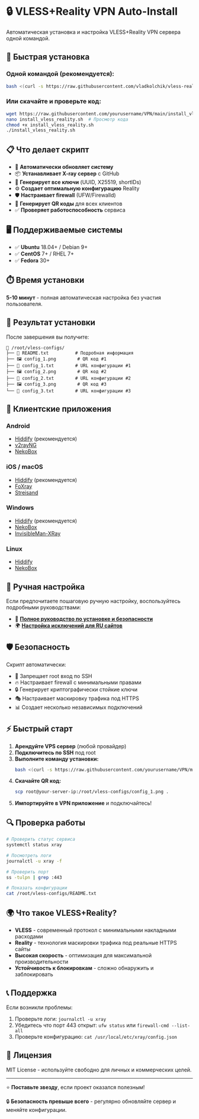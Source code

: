 # 🔒 VLESS+Reality VPN Auto-Install

Автоматическая установка и настройка VLESS+Reality VPN сервера одной командой.

## 🚀 Быстрая установка

### Одной командой (рекомендуется):

```bash
bash <(curl -s https://raw.githubusercontent.com/vladkolchik/vless-reality-installer/refs/heads/main/install_vless_reality.sh)
```

### Или скачайте и проверьте код:

```bash
wget https://raw.githubusercontent.com/yourusername/VPN/main/install_vless_reality.sh
nano install_vless_reality.sh  # Просмотр кода
chmod +x install_vless_reality.sh
./install_vless_reality.sh
```

## 📋 Что делает скрипт

- 🔄 **Автоматически обновляет систему**
- 📦 **Устанавливает X-ray сервер** с GitHub
- 🔑 **Генерирует все ключи** (UUID, X25519, shortIDs)
- ⚙️ **Создает оптимальную конфигурацию** Reality
- 🛡️ **Настраивает firewall** (UFW/Firewalld)
- 📱 **Генерирует QR коды** для всех клиентов
- ✅ **Проверяет работоспособность** сервиса

## 🖥️ Поддерживаемые системы

- ✅ **Ubuntu** 18.04+ / Debian 9+
- ✅ **CentOS** 7+ / RHEL 7+
- ✅ **Fedora** 30+

## ⏱️ Время установки

**5-10 минут** - полная автоматическая настройка без участия пользователя.

## 📱 Результат установки

После завершения вы получите:

```
📂 /root/vless-configs/
├── 📄 README.txt          # Подробная информация
├── 🖼️ config_1.png        # QR код #1
├── 📝 config_1.txt        # URL конфигурации #1  
├── 🖼️ config_2.png        # QR код #2
├── 📝 config_2.txt        # URL конфигурации #2
├── 🖼️ config_3.png        # QR код #3
└── 📝 config_3.txt        # URL конфигурации #3
```

## 📲 Клиентские приложения

### Android
- [Hiddify](https://github.com/hiddify/hiddify-next) (рекомендуется)
- [v2rayNG](https://github.com/2dust/v2rayNG)
- [NekoBox](https://github.com/MatsuriDayo/NekoBoxForAndroid)

### iOS / macOS
- [Hiddify](https://apps.apple.com/app/hiddify/id6596777532) (рекомендуется)
- [FoXray](https://apps.apple.com/app/foxray/id6448898396)
- [Streisand](https://apps.apple.com/app/streisand/id6450128312)

### Windows
- [Hiddify](https://github.com/hiddify/hiddify-next) (рекомендуется)
- [NekoBox](https://github.com/MatsuriDayo/NekoBoxForPC)
- [InvisibleMan-XRay](https://github.com/InvisibleManVPN/InvisibleMan-XRayClient)

### Linux
- [Hiddify](https://github.com/hiddify/hiddify-next)
- [NekoBox](https://github.com/MatsuriDayo/NekoBoxForPC)

## 🔧 Ручная настройка

Если предпочитаете пошаговую ручную настройку, воспользуйтесь подробными руководствами:

- 📖 [**Полное руководство по установке и безопасности**](Instruction/server_security_guide.html)
- 🌍 [**Настройка исключений для RU сайтов**](Instruction/vpn_ru_geosite_exclusions.html)

## 🛡️ Безопасность

Скрипт автоматически:
- 🚫 Запрещает root вход по SSH
- 🔥 Настраивает firewall с минимальными правами
- 🔒 Генерирует криптографически стойкие ключи
- 🎭 Настраивает маскировку трафика под HTTPS
- 📊 Создает несколько независимых подключений

## ⚡ Быстрый старт

1. **Арендуйте VPS сервер** (любой провайдер)
2. **Подключитесь по SSH** под root
3. **Выполните команду установки:**
   ```bash
   bash <(curl -s https://raw.githubusercontent.com/yourusername/VPN/main/install_vless_reality.sh)
   ```
4. **Скачайте QR код:**
   ```bash
   scp root@your-server-ip:/root/vless-configs/config_1.png .
   ```
5. **Импортируйте в VPN приложение** и подключайтесь!

## 🔍 Проверка работы

```bash
# Проверить статус сервиса
systemctl status xray

# Посмотреть логи
journalctl -u xray -f

# Проверить порт
ss -tulpn | grep :443

# Показать конфигурации
cat /root/vless-configs/README.txt
```

## 🌍 Что такое VLESS+Reality?

- **VLESS** - современный протокол с минимальными накладными расходами
- **Reality** - технология маскировки трафика под реальные HTTPS сайты
- **Высокая скорость** - оптимизация для максимальной производительности
- **Устойчивость к блокировкам** - сложно обнаружить и заблокировать

## 📞 Поддержка

Если возникли проблемы:

1. Проверьте логи: `journalctl -u xray`
2. Убедитесь что порт 443 открыт: `ufw status` или `firewall-cmd --list-all`
3. Проверьте конфигурацию: `cat /usr/local/etc/xray/config.json`

## 📄 Лицензия

MIT License - используйте свободно для личных и коммерческих целей.

---

⭐ **Поставьте звезду**, если проект оказался полезным!

🔒 **Безопасность превыше всего** - регулярно обновляйте сервер и меняйте конфигурации.


